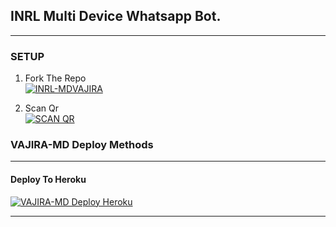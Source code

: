 ## INRL Multi Device Whatsapp Bot.

***

### SETUP

1. Fork The Repo
    <br>
<a href="https://github.com/inrl-official/inrl-bot-md/fork"><img title="INRL-MD" src="https://img.shields.io/badge/FORK INRL-MD-h?color=black&style=for-the-badge&logo=stackshare">VAJIRA</a>

2. Scan Qr
    <br>
<a href="https://upper-romy-inrl-bot.koyeb.app/viwe/friendpage"><img title="SCAN QR" src="https://img.shields.io/badge/GET SESSION-h?color=black&style=for-the-badge&logo=msi"></a>



### VAJIRA-MD Deploy Methods

-------

#### Deploy To Heroku 

<a href="https://upper-romy-inrl-bot.koyeb.app/deploy/heroku"><img title="VAJIRA-MD Deploy Heroku" src="https://img.shields.io/badge/DEPLOY HEROKU-h?color=black&style=for-the-badge&logo=heroku"></a>


---
